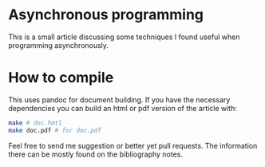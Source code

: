 # Asynchronous programming

This is a small article discussing some techniques I found useful when
programming asynchronously.

# How to compile

This uses pandoc for document building. If you have the necessary dependencies
you can build an html or pdf version of the article with:

```bash
make # doc.hmtl
make doc.pdf # for doc.pdf
```

Feel free to send me suggestion or better yet pull requests. The information
there can be mostly found on the bibliography notes.
